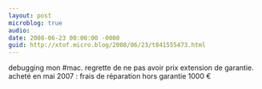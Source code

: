 ```yaml
---
layout: post
microblog: true
audio: 
date: 2008-06-23 00:00:00 -0000
guid: http://xtof.micro.blog/2008/06/23/t841555473.html
---
```

debugging mon #mac. regrette de ne pas avoir prix extension de garantie. acheté en mai 2007 : frais de réparation hors garantie 1000 €
